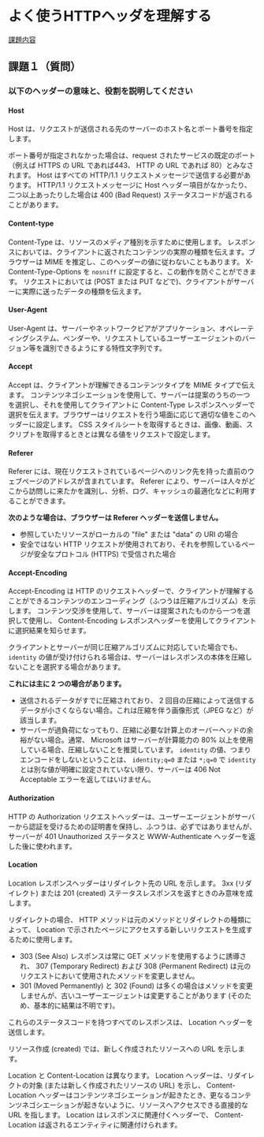 # よく使うHTTPヘッダを理解する 
[課題内容](https://airtable.com/appPxhCPFYGqqN9YU/tblVlFr2q4lIqDKYc/viwX8r6DpCRp80swL/reclp9trPncjufytK?blocks=hide)

## 課題１（質問）

### 以下のヘッダーの意味と、役割を説明してください
#### Host
Host は、リクエストが送信される先のサーバーのホスト名とポート番号を指定します。

ポート番号が指定されなかった場合は、request されたサービスの既定のポート（例えば HTTPS の URL であれば443、 HTTP の URL であれば 80）とみなされます。
Host はすべての HTTP/1.1 リクエストメッセージで送信する必要があります。 HTTP/1.1 リクエストメッセージに Host ヘッダー項目がなかったり、二つ以上あったりした場合は 400 (Bad Request) ステータスコードが返されることがあります。

#### Content-type
Content-Type は、リソースのメディア種別を示すために使用します。
レスポンスにおいては、クライアントに返されたコンテンツの実際の種類を伝えます。ブラウザーは MIME を推定し、このヘッダーの値に従わないこともあります。 X-Content-Type-Options を `nosniff` に設定すると、この動作を防ぐことができます。
リクエストにおいては (POST または PUT などで)、クライアントがサーバーに実際に送ったデータの種類を伝えます。

#### User-Agent
User-Agent は、サーバーやネットワークピアがアプリケーション、オペレーティングシステム、ベンダーや、リクエストしているユーザーエージェントのバージョン等を識別できるようにする特性文字列です。

#### Accept
Accept は、クライアントが理解できるコンテンツタイプを MIME タイプで伝えます。 コンテンツネゴシエーションを使用して、サーバーは提案のうちの一つを選択し、それを使用してクライアントに Content-Type レスポンスヘッダーで選択を伝えます。ブラウザーはリクエストを行う場面に応じて適切な値をこのヘッダーに設定します。 CSS スタイルシートを取得するときは、画像、動画、スクリプトを取得するときとは異なる値をリクエストで設定します。

#### Referer
Referer には、現在リクエストされているページへのリンク先を持った直前のウェブページのアドレスが含まれています。 
Referer により、サーバーは人々がどこから訪問しに来たかを識別し、分析、ログ、キャッシュの最適化などに利用することができます。

**次のような場合は、ブラウザーは Referer ヘッダーを送信しません。**
- 参照していたリソースがローカルの "file" または "data" の URI の場合
- 安全ではない HTTP リクエストが使用されており、それを参照しているページが安全なプロトコル (HTTPS) で受信された場合

#### Accept-Encoding
Accept-Encoding は HTTP のリクエストヘッダーで、クライアントが理解することができるコンテンツのエンコーディング（ふつうは圧縮アルゴリズム）を示します。
コンテンツ交渉を使用して、サーバーは提案されたものから一つを選択して使用し、 Content-Encoding レスポンスヘッダーを使用してクライアントに選択結果を知らせます。

クライアントとサーバーが同じ圧縮アルゴリズムに対応していた場合でも、 `identity` の値が受け付けられる場合は、サーバーはレスポンスの本体を圧縮しないことを選択する場合があります。

**これには主に 2 つの場合があります。**
- 送信されるデータがすでに圧縮されており、 2 回目の圧縮によって送信するデータが小さくならない場合。これは圧縮を伴う画像形式（JPEG など）が該当します。
- サーバーが過負荷になってもり、圧縮に必要な計算上のオーバーヘッドの余裕がない場合。通常、 Microsoft はサーバーが計算能力の 80% 以上を使用している場合、圧縮しないことを推奨しています。
`identity` の値、つまりエンコードをしないということは、 `identity;q=0` または `*;q=0` で `identity` とは別な値が明確に設定されていない限り、サーバーは 406 Not Acceptable エラーを返してはいけません。

#### Authorization
HTTP の Authorization リクエストヘッダーは、ユーザーエージェントがサーバーから認証を受けるための証明書を保持し、ふつうは、必ずではありませんが、サーバーが 401 Unauthorized ステータスと WWW-Authenticate ヘッダーを返した後に使われます。

#### Location
Location レスポンスヘッダーはリダイレクト先の URL を示します。 3xx (リダイレクト) または 201 (created) ステータスレスポンスを返すときのみ意味を成します。

リダイレクトの場合、 HTTP メソッドは元のメソッドとリダイレクトの種類によって、 Location で示されたページにアクセスする新しいリクエストを生成するために使用します。

- 303 (See Also) レスポンスは常に GET メソッドを使用するように誘導され、 307 (Temporary Redirect) および 308 (Permanent Redirect) は元のリクエストにおいて使用されたメソッドを変更しません。
- 301 (Moved Permanently) と 302 (Found) は多くの場合はメソッドを変更しませんが、古いユーザーエージェントは変更することがあります (そのため、基本的に結果は不明です)。

これらのステータスコードを持つすべてのレスポンスは、 Location ヘッダーを送信します。

リソース作成 (created) では、新しく作成されたリソースへの URL を示します。

Location と Content-Location は異なります。 Location ヘッダーは、リダイレクトの対象 (または新しく作成されたリソースの URL) を示し、 Content-Location ヘッダーはコンテンツネゴシエーションが起きたとき、更なるコンテンツネゴシエーションが起きないように、リソースへアクセスできる直接的な URL を指します。 Location はレスポンスに関連付くヘッダーで、 Content-Location は返されるエンティティに関連付けられます。